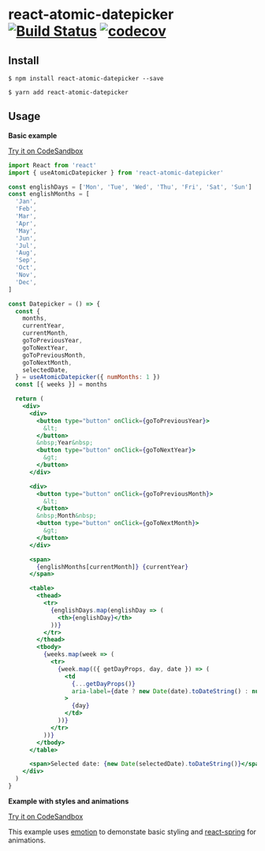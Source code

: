 # react-atomic-datepicker [![Build Status](https://travis-ci.com/jroebu14/react-atomic-datepicker.svg?branch=master)](https://travis-ci.com/github/jroebu14/react-atomic-datepicker) [![codecov](https://codecov.io/gh/jroebu14/react-atomic-datepicker/badge.svg?branch=master)](https://codecov.io/gh/jroebu14/react-atomic-datepicker?branch=master)

## Install

```
$ npm install react-atomic-datepicker --save
```

```
$ yarn add react-atomic-datepicker
```

## Usage

**Basic example**

[Try it on CodeSandbox](https://codesandbox.io/s/react-atomic-calendar-ymcml?file=/src/Datepicker.jsx)

```jsx
import React from 'react'
import { useAtomicDatepicker } from 'react-atomic-datepicker'

const englishDays = ['Mon', 'Tue', 'Wed', 'Thu', 'Fri', 'Sat', 'Sun']
const englishMonths = [
  'Jan',
  'Feb',
  'Mar',
  'Apr',
  'May',
  'Jun',
  'Jul',
  'Aug',
  'Sep',
  'Oct',
  'Nov',
  'Dec',
]

const Datepicker = () => {
  const {
    months,
    currentYear,
    currentMonth,
    goToPreviousYear,
    goToNextYear,
    goToPreviousMonth,
    goToNextMonth,
    selectedDate,
  } = useAtomicDatepicker({ numMonths: 1 })
  const [{ weeks }] = months

  return (
    <div>
      <div>
        <button type="button" onClick={goToPreviousYear}>
          &lt;
        </button>
        &nbsp;Year&nbsp;
        <button type="button" onClick={goToNextYear}>
          &gt;
        </button>
      </div>

      <div>
        <button type="button" onClick={goToPreviousMonth}>
          &lt;
        </button>
        &nbsp;Month&nbsp;
        <button type="button" onClick={goToNextMonth}>
          &gt;
        </button>
      </div>

      <span>
        {englishMonths[currentMonth]} {currentYear}
      </span>

      <table>
        <thead>
          <tr>
            {englishDays.map(englishDay => (
              <th>{englishDay}</th>
            ))}
          </tr>
        </thead>
        <tbody>
          {weeks.map(week => (
            <tr>
              {week.map(({ getDayProps, day, date }) => (
                <td
                  {...getDayProps()}
                  aria-label={date ? new Date(date).toDateString() : null}
                >
                  {day}
                </td>
              ))}
            </tr>
          ))}
        </tbody>
      </table>

      <span>Selected date: {new Date(selectedDate).toDateString()}</span>
    </div>
  )
}
```

**Example with styles and animations**

[Try it on CodeSandbox](https://codesandbox.io/s/react-atomic-calendar-forked-xovnl?file=/src/App.js)

This example uses [emotion](https://emotion.sh/docs/introduction) to demonstate basic styling and [react-spring](https://www.react-spring.io/) for animations.
